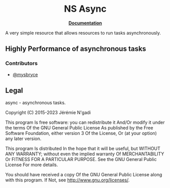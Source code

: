 <h1 align='center'>NS Async</a></h1><p align='center'><b><a href='https://999s.mintlify.app/'>Documentation</a></b></h5>

A very simple resource that allows resources to run tasks asynchronously.

## Highly Performance of asynchronous tasks

### Contributors

- [@mysbryce](https://github.com/mysbryce)

## Legal

async - asynchronous tasks.

Copyright (C) 2015-2023 Jérémie N'gadi

This program Is free software: you can redistribute it And/Or modify it under the terms Of the GNU General Public License As published by the Free Software Foundation, either version 3 Of the License, Or (at your option) any later version.

This program Is distributed In the hope that it will be useful, but WITHOUT ANY WARRANTY; without even the implied warranty Of MERCHANTABILITY Or FITNESS FOR A PARTICULAR PURPOSE. See the GNU General Public License For more details.

You should have received a copy Of the GNU General Public License along with this program. If Not, see <http://www.gnu.org/licenses/>.
